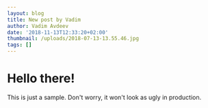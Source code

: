 ```yaml
---
layout: blog
title: New post by Vadim
author: Vadim Avdeev
date: '2018-11-13T12:33:20+02:00'
thumbnail: /uploads/2018-07-13-13.55.46.jpg
tags: []
---
```

# Hello there!

This is just a sample. Don't worry, it won't look as ugly in production.
